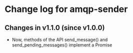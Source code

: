 # Change log for amqp-sender

## Changes in v1.1.0 (since v1.0.0)

 * Now, methods of the API send_message() and send_pending_messages() implement a Promise
